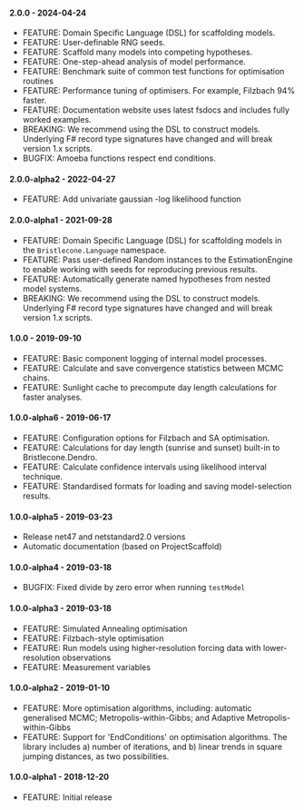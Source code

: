 #### 2.0.0 - 2024-04-24
* FEATURE: Domain Specific Language (DSL) for scaffolding models.
* FEATURE: User-definable RNG seeds.
* FEATURE: Scaffold many models into competing hypotheses.
* FEATURE: One-step-ahead analysis of model performance.
* FEATURE: Benchmark suite of common test functions for optimisation routines
* FEATURE: Performance tuning of optimisers. For example, Filzbach 94% faster.
* FEATURE: Documentation website uses latest fsdocs and includes fully worked examples.
* BREAKING: We recommend using the DSL to construct models. Underlying F# record type signatures have changed and will break version 1.x scripts.
* BUGFIX: Amoeba functions respect end conditions.

#### 2.0.0-alpha2 - 2022-04-27
* FEATURE: Add univariate gaussian -log likelihood function

#### 2.0.0-alpha1 - 2021-09-28
* FEATURE: Domain Specific Language (DSL) for scaffolding models in the `Bristlecone.Language` namespace.
* FEATURE: Pass user-defined Random instances to the EstimationEngine to enable working with seeds for reproducing previous results.
* FEATURE: Automatically generate named hypotheses from nested model systems.
* BREAKING: We recommend using the DSL to construct models. Underlying F# record type signatures have changed and will break version 1.x scripts.

#### 1.0.0 - 2019-09-10
* FEATURE: Basic component logging of internal model processes.
* FEATURE: Calculate and save convergence statistics between MCMC chains.
* FEATURE: Sunlight cache to precompute day length calculations for faster analyses.
#### 1.0.0-alpha6 - 2019-06-17
* FEATURE: Configuration options for Filzbach and SA optimisation.
* FEATURE: Calculations for day length (sunrise and sunset) built-in to Bristlecone.Dendro.
* FEATURE: Calculate confidence intervals using likelihood interval technique.
* FEATURE: Standardised formats for loading and saving model-selection results. 
#### 1.0.0-alpha5 - 2019-03-23
* Release net47 and netstandard2.0 versions
* Automatic documentation (based on ProjectScaffold)
#### 1.0.0-alpha4 - 2019-03-18
* BUGFIX: Fixed divide by zero error when running `testModel`
#### 1.0.0-alpha3 - 2019-03-18
* FEATURE: Simulated Annealing optimisation
* FEATURE: Filzbach-style optimisation
* FEATURE: Run models using higher-resolution forcing data with lower-resolution observations
* FEATURE: Measurement variables
#### 1.0.0-alpha2 - 2019-01-10
* FEATURE: More optimisation algorithms, including: automatic generalised MCMC; Metropolis-within-Gibbs; and Adaptive Metropolis-within-Gibbs
* FEATURE: Support for 'EndConditions' on optimisation algorithms. The library includes a) number of iterations, and b) linear trends in square jumping distances, as two possibilities.
#### 1.0.0-alpha1 - 2018-12-20
* FEATURE: Initial release